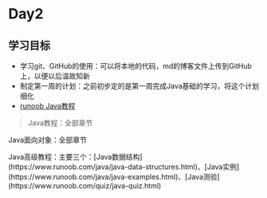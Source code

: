 
# Day2


## 学习目标

- 学习git、GitHub的使用：可以将本地的代码，md的博客文件上传到GitHub上，以便以后温故知新
- 制定第一周的计划：之前初步定的是第一周完成Java基础的学习，将这个计划细化
- [runoob Java教程](https://www.runoob.com/java/java-tutorial.html)


>  <p>Java教程：全部章节</p>
  <p>Java面向对象：全部章节</p>
 <p>Java高级教程：主要三个：[Java数据结构](https://www.runoob.com/java/java-data-structures.html)、[Java实例](https://www.runoob.com/java/java-examples.html)、[Java测验](https://www.runoob.com/quiz/java-quiz.html)</p>
